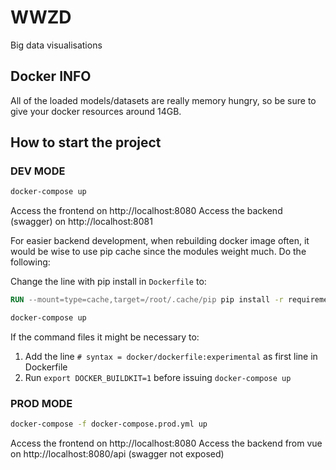 # WWZD

Big data visualisations

## Docker INFO

All of the loaded models/datasets are really memory hungry, so be sure to give your docker resources around 14GB.

## How to start the project

### DEV MODE

```bash
docker-compose up
```

Access the frontend on http://localhost:8080
Access the backend (swagger) on http://localhost:8081

For easier backend development, when rebuilding docker image often, it would be wise to use pip cache since the modules weight much. Do the following:

Change the line with pip install in `Dockerfile` to:

```Dockerfile
RUN --mount=type=cache,target=/root/.cache/pip pip install -r requirements.txt
```

```bash
docker-compose up
```

If the command files it might be necessary to:

1. Add the line `# syntax = docker/dockerfile:experimental` as first line in Dockerfile
2. Run `export DOCKER_BUILDKIT=1` before issuing `docker-compose up` 
### PROD MODE

```bash
docker-compose -f docker-compose.prod.yml up
```

Access the frontend on http://localhost:8080
Access the backend from vue on http://localhost:8080/api (swagger not exposed)
